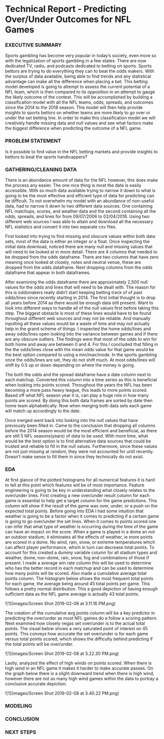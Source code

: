 # Technical Report - Predicting Over/Under Outcomes for NFL Games

### EXECUTIVE SUMMARY

Sports gambling has become very popular in today’s society, even more so with the legalization of sports gambling in  a few states. There are now dedicated TV, radio, and podcasts dedicated to betting on sports. Sports bettors are trying to do everything they can to beat the odds makers. With the surplus of data available, being able to find trends and any statistical advantage can make all the difference when placing a bet. This betting model developed is going to attempt to assess the current potential of a NFL team, which is then compared to its opposition in an attempt to gauge the likely outcome of the contest. This will be accomplished by building a classification model with all the NFL teams, odds, spreads, and outcomes since the 2014 to the 2018 season. This model will then help provide insights to sports bettors on whether teams are more likely to go over or under the set betting line. In order to make this classification model we will creatively handle missing data and null values and see what factors make the biggest difference when predicting the outcome of a NFL game.

### PROBLEM STATEMENT
Is it possible to find value in the NFL betting markets and provide insights to bettors to beat the sports handicappers?

### GATHERING/CLEANING DATA
There is an abundance amount of data for the NFL however, this does make the process any easier. The one nice thing is most the data is easily accessible. With so much data available trying to narrow it down to what is going to be the most effective and efficient type of data for predicting can be difficult. To not overwhelm my model with an abundance of non-useful data, had to narrow it down to two different data sources. One containing NFL matchups, scores, and weather data and the second containing all the odds, spreads, and lines for from 09/07/2006 to 02/04/2018. Using two different web sources I was able to attain and download all the necessary NFL statistics and convert it into two separate csv files. 

First looked into trying to find missing and obscure values within both data sets, most of the data is either an integer or a float. Once inspecting the initial data download, noticed there are many null and missing values that will need to be looked at in more detail. There are 4 columns that needed to be dropped from the odds dataframe. There are two columns that have zero meaning once looked at closely, notes and neutral venue, these are dropped from the odds dataframe. Next dropping columns from the odds dataframe that appear in both dataframes. 

After examining the odds dataframe there are approximately 2,500 null values for the odds and lines that will need to be dealt with. The reason for this is oddsmakers really didn’t start keeping betting track of of past odds/lines since recently starting in 2014. The first initial thought is to drop all years before 2014 as there would be enough data still present. Want to look into different ways to handle all of the null values first before taking this step. The biggest obstacle is most of these lines would have to be found throughout different web sources and may not be reliable. And manually inputting all these values would be a waste of time and may not actually help in the grand scheme of things. I inspected the home odds/lines and away odds/lines open looking into the variance between games and if there are any obscure outliers. The findings were that most of the odds to win for both home and away are between 0 and 4. For this I concluded that filling in the the odds/lines close with the mean odds value for that game would be the best option compared to using a min/max/mode. In the sports gambling once the odds/lines are set, they do not shift much. At most odds/lines will shift by 0.5 up or down depending on where the money is going. 

The both the odds and the spread dataframe have a date column next to each matchup. Converted this column into a time series as this is beneficial when looking into points scored. Throughout the years the NFL has been becoming a more pass heavy league, this leads to more points scored. Based off what NFL season year it is, can play a huge role in how many points are scored. By doing this both data frames are sorted by date then home team alphabetically. Now when merging both data sets each game will match up accordingly to the date.

Once merged went back into looking into the null values that have previously been filled in. Came to the conclusion that dropping all columns before the 2014 season would be the most efficient and beneficial, as there are still 5 NFL seasons(years) of data to be used. With more time, what would be the best option is to find alternative data sources that could be trusted and reliable to fill in the null values. Furthermore, since these values are not just missing at random, they were not accounted for until recently. Doesn’t make sense to fill them in  since they technically do not exist.

### EDA
At first glance of the plotted histograms for all numerical features it is hard to tell at this point which features will be of most importance. Feature engineering is going to be key in understanding what closely relates to the over/under lines.
First creating a new over/under result column for each game is essential to help get a target column for the game predictions. This column will show if the result of the game was over, under, or a push on the expected total points. 
Before going into EDA I had some intuition that weather is going to be a factor when it comes to predicting if a certain game is going to go over/under the set lines. When it comes to points scored one can infer that what type of weather is occurring during the time of the game can have an impact on the score. When a game is played in a dome an not an outdoor stadium, it eliminates all the effects of weather, ie more points are scored in a dome. No wind, rain, snow, or extreme temperatures which can affect player performance, which in turn can decrease total points. To account for this created a dummy variable column for all stadium types and weather, dome, non-dome, rain, snow, fog and combinations of those if present.
I made a average win rate column this will be used to determine who has the better record in each matchup and can be used to determine how many points will be scored.  Also made a cumulative average total points column. The histogram below shows the most frequent total points for each game, the average being around 45 total points per game. This follows a pretty normal distribution. This a good depiction of having enough sufficient data as the NFL game average is actually 43 total points.

![1](images/Screen Shot 2019-02-08 at 3.11.16 PM.png)

The creation of the cumulative avg points column will be a key predictor in predicting the over/under as most NFL games do a follow a scoring pattern.
Next examined how closely vegas set over/under is to the actual total points. The visual below shows a very saturated point of interest on 45 points. This conveys how accurate the set over/under is for each game versus total points scored, which shows the difficulty behind predicting if the total points will be over/under. 

![1](images/Screen Shot 2019-02-08 at 3.22.30 PM.png)

Lastly, analyzed the effect of high winds on points scored. When there is high wind in an NFL game it makes it harder to make accurate passes. On the graph below there is a slight downward trend when there is high wind, however there are not as many high wind games within the data to portray a conclusive accurate depiction.

![1](images/Screen Shot 2019-02-08 at 3.40.22 PM.png)


### MODELING

### CONCLUSION

### NEXT STEPS


